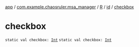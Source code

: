[app](../../../index.md) / [com.example.chaosruler.msa_manager](../../index.md) / [R](../index.md) / [id](index.md) / [checkbox](.)

# checkbox

`static val checkbox: `[`Int`](https://kotlinlang.org/api/latest/jvm/stdlib/kotlin/-int/index.html)
`static val checkbox: `[`Int`](https://kotlinlang.org/api/latest/jvm/stdlib/kotlin/-int/index.html)